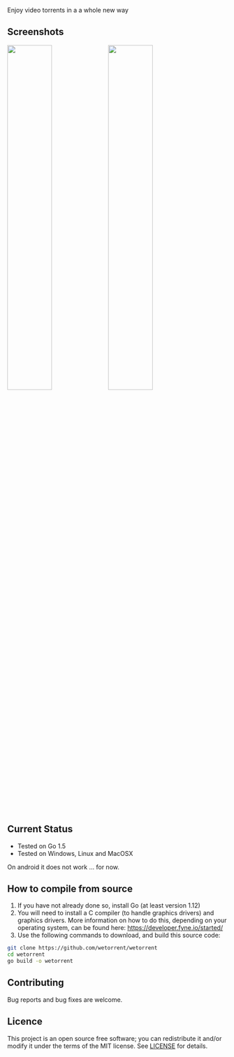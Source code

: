 Enjoy video torrents in a a whole new way

## Screenshots

<p float="left">
<img src="https://github.com/wetorrent/wetorrent/blob/main/pic1.png" width="45%">
<img src="https://github.com/wetorrent/wetorrent/blob/main/pic2.png" width="45%">
</p>


## Current Status
+ Tested on Go 1.5
+ Tested on Windows, Linux and MacOSX

On android it does not work ... for now. 

## How to compile from source
1. If you have not already done so, install Go (at least version 1.12)
2. You will need to install a C compiler (to handle graphics drivers) and graphics drivers. More information on how to do this, depending on your operating system, can be found here:
https://developer.fyne.io/started/
3. Use the following commands to download, and build this source code: 
```bash
git clone https://github.com/wetorrent/wetorrent
cd wetorrent
go build -o wetorrent
```

## Contributing
Bug reports and bug fixes are welcome.

## Licence
This project is an open source free software; you can redistribute it and/or modify it under the terms of the MIT license.
See [LICENSE](https://github.com/wetorrent/wetorrent/blob/main/LICENSE) for details. 
